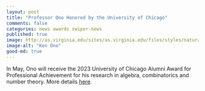 ```yaml
---
layout: post
title: "Professor Ono Honored by the University of Chicago"
comments: false
categories: news awards swiper-news
published: true
image: http://as.virginia.edu/sites/as.virginia.edu/files/styles/natural_800/public/2023-01/Header_Ken_Ono.jpg
image-alt: "Ken Ono"
good-md: true
---
```


In May, Ono will receive the 2023 University of Chicago Alumni Award for Professional Achievement for his research in algebra, combinatorics and number theory. More details [here](http://as.virginia.edu/math-professor-honored-university-chicago). 




